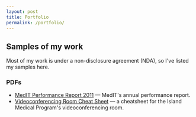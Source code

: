 ```yaml
---
layout: post
title: Portfolio
permalink: /portfolio/
---
```


## Samples of my work

Most of my work is under a non-disclosure agreement (NDA), so I've listed my samples here.

### PDFs

* <a href="/assets/MedIT_PerformanceReport2011.pdf">MedIT Performance Report 2011</a> — MedIT's annual performance report.
* <a href="/assets/cheatsheet_IslandMedicalProgram.pdf">Videoconferencing Room Cheat Sheet</a> — a cheatsheet for the Island Medical Program's videoconferencing room.
